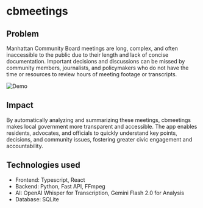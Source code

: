 # cbmeetings

## Problem

Manhattan Community Board meetings are long, complex, and often inaccessible to the public due to their length and lack of concise documentation. Important decisions and discussions can be missed by community members, journalists, and policymakers who do not have the time or resources to review hours of meeting footage or transcripts.

![Demo](./walkthrough.gif)

## Impact

By automatically analyzing and summarizing these meetings, cbmeetings makes local government more transparent and accessible. The app enables residents, advocates, and officials to quickly understand key points, decisions, and community issues, fostering greater civic engagement and accountability.

## Technologies used

- Frontend: Typescript, React
- Backend: Python, Fast API, FFmpeg
- AI: OpenAI Whisper for Transcription, Gemini Flash 2.0 for Analysis
- Database: SQLite
